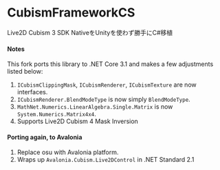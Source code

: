 # CubismFrameworkCS
Live2D Cubism 3 SDK NativeをUnityを使わず勝手にC#移植

#### Notes
This fork ports this library to .NET Core 3.1 and makes a few adjustments listed below:

1. `ICubismClippingMask`, `ICubismRenderer`, `ICubismTexture` are now interfaces.
2. `ICubismRenderer.BlendModeType` is now simply `BlendModeType`.
3. `MathNet.Numerics.LinearAlgebra.Single.Matrix` is now `System.Numerics.Matrix4x4`.
4. Supports Live2D Cubism 4 Mask Inversion

#### Porting again, to Avalonia

1. Replace osu with Avalonia platform.
2. Wraps up `Avalonia.Cubism.Live2DControl` in .NET Standard 2.1
